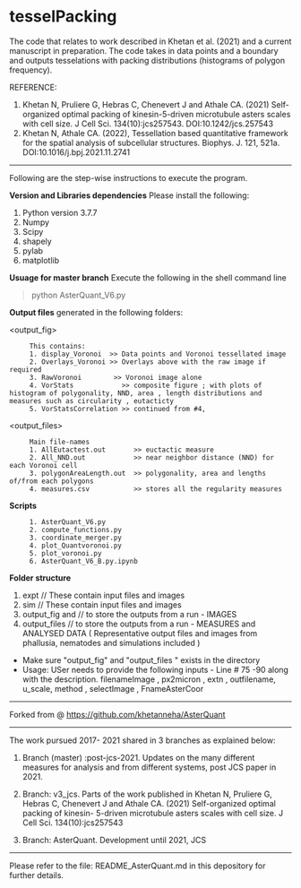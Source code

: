 # tesselPacking
The code that relates to work described in Khetan et al. (2021) and a current manuscript in preparation. The code takes in data points and a boundary and outputs tesselations with packing distributions (histograms of polygon frequency).


REFERENCE:
1) Khetan N, Pruliere G, Hebras C, Chenevert J and Athale CA. (2021) Self-organized optimal packing of kinesin-5-driven microtubule asters scales with cell size. J Cell Sci. 134(10):jcs257543. DOI:10.1242/jcs.257543
2) Khetan N, Athale CA. (2022), Tessellation based quantitative framework for the spatial analysis of subcellular structures. Biophys. J. 121, 521a. DOI:10.1016/j.bpj.2021.11.2741


-----------------------------------------------------------------------------------------------------
Following are the step-wise instructions to execute the program.

**Version and Libraries dependencies** 
Please install the following:
1. Python version 3.7.7
2. Numpy 
3. Scipy
4. shapely 
5. pylab  
6. matplotlib

**Usuage for master branch**
Execute the following in the shell command line
> python AsterQuant_V6.py

**Output files** generated in the following folders:

<output_fig>
         
         This contains: 
         1. display_Voronoi  >> Data points and Voronoi tessellated image
         2. Overlays_Voronoi >> Overlays above with the raw image if required
         3. RawVoronoi        >> Voronoi image alone
         4. VorStats            >> composite figure ; with plots of histogram of polygonality, NND, area , length distributions and measures such as circularity , eutacticty
         5. VorStatsCorrelation >> continued from #4,

<output_files>

         Main file-names   
         1. AllEutactest.out       >> euctactic measure 
         2. All_NND.out            >> near neighbor distance (NND) for each Voronoi cell
         3. polygonAreaLength.out  >> polygonality, area and lengths of/from each polygons
         4. measures.csv           >> stores all the regularity measures
      


**Scripts**

         1. AsterQuant_V6.py
         2. compute_functions.py
         3. coordinate_merger.py
         4. plot_Quantvoronoi.py
         5. plot_voronoi.py
         6. AsterQuant_V6_B.py.ipynb

**Folder structure**
1. expt                         // These contain input files and images
2. sim                          // These contain input files and images
3. output_fig and               // to store the outputs from a run - IMAGES
4. output_files                 // to store the outputs from a run - MEASURES and ANALYSED DATA
   ( Representative output files and images from phallusia, nematodes and simulations included )

* Make sure "output_fig" and "output_files " exists in the directory 
* Usage:
	USer needs to provide the following inputs - Line # 75 -90 along with the description.
	filenameImage , px2micron , extn , outfilename, u_scale,  method , selectImage , FnameAsterCoor


-----------------------------------------------------------------------------------------------------
Forked from @ https://github.com/khetanneha/AsterQuant


-----------------------------------------------------------------------------------------------------
The work pursued 2017- 2021 shared in 3 branches as explained below:

1. Branch (master) :post-jcs-2021. Updates on the many different measures for analysis and from different systems,  post JCS paper in 2021.

2. Branch: v3_jcs. Parts of the work published in Khetan N, Pruliere G, Hebras C, Chenevert J and Athale CA. (2021) Self-organized optimal packing of kinesin- 5-driven microtubule asters scales with cell size. J Cell Sci. 134(10):jcs257543

3. Branch: AsterQuant. Development until 2021, JCS 
------------------------------------------------------------------------------------------------------
Please refer to the file: README_AsterQuant.md in this depository for further details.
